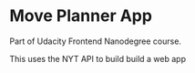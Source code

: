 # Move Planner App

Part of Udacity Frontend Nanodegree course. 

This uses the NYT API to build build a web app
